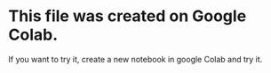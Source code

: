 # This file was created on Google Colab.

If you want to try it, create a new notebook in google Colab and try it.
